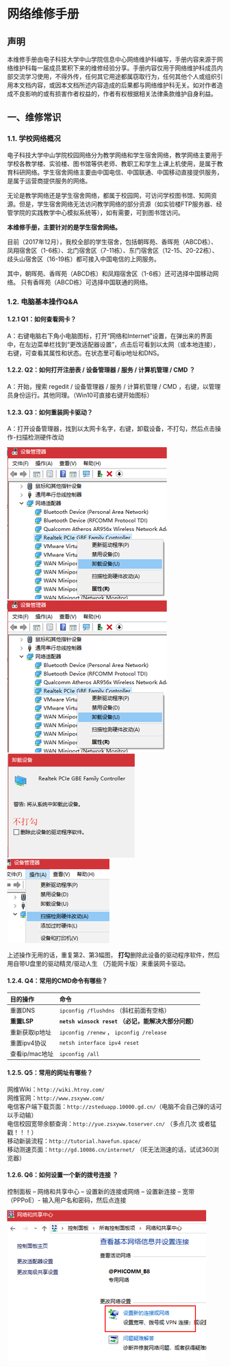 <!-- TITLE: 180328网络维修手册 -->
<!-- SUBTITLE: 本文章用于网络维护科成员内部交流学习使用，为网维成员日常值班提供帮助 -->


# 网络维修手册


## 声明
本维修手册由电子科技大学中山学院信息中心网络维护科编写，手册内容来源于网络维护科每一届成员累积下来的维修经验分享。手册内容仅用于网络维护科成员内部交流学习使用，不得外传，任何其它用途都属窃取行为，任何其他个人或组织引用本文档内容，或因本文档所述内容造成的后果都与网络维护科无关。如对作者造成不良影响的或有损害作者权益的，作者有权根据相关法律条款维护自身利益。  


## 一、维修常识
### 1.1.	学校网络概况

电子科技大学中山学院校园网络分为教学网络和学生宿舍网络，教学网络主要用于学校各教学楼、实验楼、图书馆等供老师、教职工和学生上课上机使用，是属于教育科研网络。学生宿舍网络主要由中国电信、中国联通、中国移动直接提供服务，是属于运营商提供服务的网络。  

无论是教学网络还是学生宿舍网络，都属于校园网，可访问学校图书馆、知网资源。但是，学生宿舍网络无法访问教学网络的部分资源（如实验楼FTP服务器、经管学院的实践教学中心模拟系统等），如有需要，可到图书馆访问。  

**本维修手册，主要针对的是学生宿舍网络。**  

目前（2017年12月），我校全部的学生宿舍，包括朝晖苑、香晖苑（ABCD栋）、凤翔宿舍区（1-6栋）、北门宿舍区（7-11栋）、东门宿舍区（12-15、20-22栋）、歧头山宿舍区（16-19栋）都可接入中国电信的上网服务。  

其中，朝晖苑、香晖苑（ABCD栋）和凤翔宿舍区（1-6栋）还可选择中国移动网络。
只有香晖苑（ABCD栋）可选择中国联通的网络。  


### 1.2.	电脑基本操作Q&A

#### 1.2.1	 Q1：如何查看网卡？
A：右键电脑右下角小电脑图标，打开“网络和Internet”设置，在弹出来的界面中，在左边菜单栏找到“更改适配器设置”，点击后可看到以太网（或本地连接），右键，可查看其属性和状态。在状态里可看ip地址和DNS。  

#### 1.2.2.	 Q2：如何打开注册表 / 设备管理器 / 服务 / 计算机管理 / CMD ？
A：开始，搜索 regedit / 设备管理器 / 服务 / 计算机管理 / CMD ，右键，以管理员身份运行。其他同理。（Win10可直接右键开始图标）  

#### 1.2.3.	 Q3：如何重装网卡驱动？
A：打开设备管理器，找到以太网卡名字，右键，卸载设备，不打勾，然后点击操作-扫描检测硬件改动  

![kp-wwwxsc-1.2.3-1](/uploads/kp-wwwxsc-1.2.3-1.png "manual 1.2.3-1")
![kp-wwwxsc-1.2.3-2](/uploads/kp-wwwxsc-1.2.3-2.png "manual 1.2.3-2")
![kp-wwwxsc-1.2.3-3](/uploads/kp-wwwxsc-1.2.3-3.png "manual 1.2.3-3")
![kp-wwwxsc-1.2.3-4](/uploads/kp-wwwxsc-1.2.3-4.png "manual 1.2.3-4")

上述操作无用的话，重复第2、第3幅图， **打勾**删除此设备的驱动程序软件，然后用自带U盘里的驱动精灵/驱动人生 （万能网卡版）来重装网卡驱动。  

#### 1.2.4.	 Q4：常用的CMD命令有哪些？
|目的操作|命令|
|:-|:-|
|重置DNS|`ipconfig /flushdns` （斜杠前面有空格）|
|**重置LSP**|**`netsh winsock reset` （必记，能解决大部分问题）**|
|重新获取ip地址|`ipconfig /renew` ， `ipconfig /release`|
|重置ipv4协议|`netsh interface ipv4 reset`|
|查看ip/mac地址|`ipconfig /all`|

#### 1.2.5.	 Q5：常用的网址有哪些？
网维Wiki：`http://wiki.htroy.com/`  
网维官网：`http://www.zsxyww.com/`  
电信客户端下载页面：`http://zsteduapp.10000.gd.cn/`（电脑不会自己弹的话可以手动输）  
电信校园宽带余额查询：`http://yue.zsxyww.toserver.cn/` （多点几次 或者猛戳！！！）  
移动新装流程：`http://tutorial.havefun.space/`  
移动测速页面：`http://gd.10086.cn/internet/` （IE无法测速的话，试试360浏览器）  

#### 1.2.6.	 Q6：如何设置一个新的拨号连接 ？
控制面板 – 网络和共享中心 – 设置新的连接或网络 – 设置新连接 – 宽带（PPPoE）- 输入用户名和密码，然后点连接  

![kp-wwwxsc-1.2.6](/uploads/kp-wwwxsc-1.2.6.png "kp-wwwxsc-1.2.6")